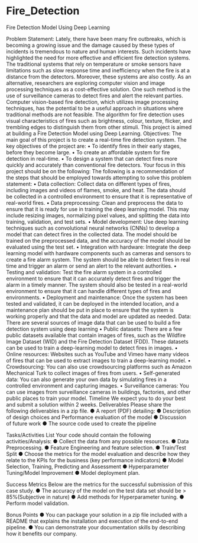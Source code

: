 # Fire_Detection
Fire Detection Model Using Deep Learning

Problem Statement:
Lately, there have been many fire outbreaks, which is becoming a growing issue and the damage caused by these types of incidents is tremendous to nature and human interests. Such incidents have highlighted the need for more effective and efficient fire detection systems.
 The traditional systems that rely on temperature or smoke sensors have limitations such as slow response time and inefficiency when the fire is at a distance from the detectors.
 Moreover, these systems are also costly. As an alternative, researchers are exploring computer vision and image processing techniques as a cost-effective solution. One such method is the use of surveillance cameras to detect fires and alert the relevant parties.
Computer vision-based fire detection, which utilizes image processing techniques, has the potential to be a useful approach in situations where traditional methods are not feasible. The algorithm for fire detection uses visual characteristics of fires such as brightness, colour, texture, flicker, and trembling edges to distinguish them from other stimuli.
This project is aimed at building a Fire Detection Model using Deep Learning.
Objectives:
The main goal of this project is to create a real-time fire detection system. The key objectives of the project are:
•	To identify fires in their early stages, before they become large.
•	To create an affordable system for fire detection in real-time.
•	To design a system that can detect fires more quickly and accurately than conventional fire detectors.
Your focus in this project should be on the following:
The following is a recommendation of the steps that should be employed towards attempting to solve this problem statement:
•	Data collection: Collect data on different types of fires, including images and videos of flames, smoke, and heat. The data should be collected in a controlled environment to ensure that it is representative of real-world fires.
•	Data preprocessing: Clean and preprocess the data to ensure that it is ready for use in training the deep learning model. This may include resizing images, normalizing pixel values, and splitting the data into training, validation, and test sets.
•	Model development: Use deep learning techniques such as convolutional neural networks (CNNs) to develop a model that can detect fires in the collected data. The model should be trained on the preprocessed data, and the accuracy of the model should be evaluated using the test set.
•	Integration with hardware: Integrate the deep learning model with hardware components such as cameras and sensors to create a fire alarm system. The system should be able to detect fires in real time and trigger an alarm or send an alert to the relevant authorities.
•	Testing and validation: Test the fire alarm system in a controlled environment to ensure that it can accurately detect fires and trigger the alarm in a timely manner. The system should also be tested in a real-world environment to ensure that it can handle different types of fires and environments.
•	Deployment and maintenance: Once the system has been tested and validated, it can be deployed in the intended location, and a maintenance plan should be put in place to ensure that the system is working properly and that the data and model are updated as needed.
Data: 
There are several sources of image data that can be used to build a fire detection system using deep learning
•	Public datasets: There are a few public datasets available that contain images of fires, such as the Wildfire Image Dataset (WID) and the Fire Detection Dataset (FDD). These datasets can be used to train a deep-learning model to detect fires in images.
•	Online resources: Websites such as YouTube and Vimeo have many videos of fires that can be used to extract images to train a deep-learning model.
•	Crowdsourcing: You can also use crowdsourcing platforms such as Amazon Mechanical Turk to collect images of fires from users.
•	Self-generated data: You can also generate your own data by simulating fires in a controlled environment and capturing images.
•	Surveillance cameras: You can use images from surveillance cameras in buildings, factories, and other public places to train your model.
Timeline
We expect you to do your best and submit a solution within 2 weeks.
Deliverables
Please share the following deliverables in a zip file.
●	A report (PDF) detailing:
●	Description of design choices and Performance evaluation of the model
●	Discussion of future work
●	The source code used to create the pipeline

Tasks/Activities List
Your code should contain the following activities/Analysis:
●	Collect the data from any possible resources.
●	Data Preprocessing.
●	Feature Engineering and feature selection.
●	Train/Test Split 
●	Choose the metrics for the model evaluation and describe how they relate to the KPIs for the business (key performance indicators)
●	Model Selection, Training, Predicting and Assessment
●	Hyperparameter Tuning/Model Improvement
●	Model deployment plan.

Success Metrics
Below are the metrics for the successful submission of this case study.
●	The accuracy of the model on the test data set should be > 85%(Subjective in nature)
●	Add methods for Hyperparameter tuning.
●	Perform model validation.

Bonus Points
●	You can package your solution in a zip file included with a README that explains the installation and execution of the end-to-end pipeline.
●	You can demonstrate your documentation skills by describing how it benefits our company.






